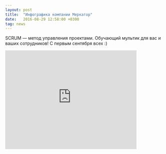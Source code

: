 ```yaml
---
layout: post
title:  "Инфографика компании Меркатор"
date:   2016-08-29 12:58:00 +0300
tag: news
---
```


SCRUM — метод управления проектами. Обучающий мультик для вас и ваших сотрудников!
С первым сентября всех :)

<!--more-->

<iframe width="420" height="315" src="http://www.youtube.com/embed/dQw4w9WgXcQ" frameborder="0" allowfullscreen></iframe>